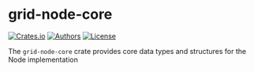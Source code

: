 # grid-node-core

[![Crates.io](https://img.shields.io/crates/v/grid-node-core.svg?color=0000FF)](https://crates.io/crates/grid-node-core)
[![Authors](https://img.shields.io/badge/authors-Sonic_Engineering-0000FF.svg)](https://sonic.game)
[![License](https://img.shields.io/badge/license-Apache%202.0-0000FF.svg)](/LICENSE.md)

The `grid-node-core` crate provides core data types and structures for the Node implementation
